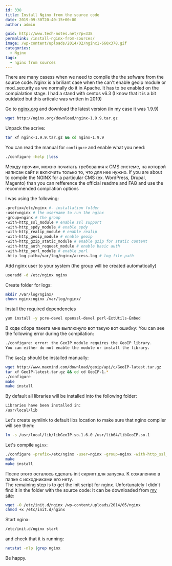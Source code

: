 ```yaml
---
id: 338
title: Install Nginx from the source code
date: 2019-09-30T20:40:15+00:00
author: admin

guid: http://www.tech-notes.net/?p=338
permalink: /install-nginx-from-sources/
image: /wp-content/uploads/2014/02/nginx1-660x378.gif
categories:
  - Nginx
tags:
  - nginx from sources
---
```

There are many casess when we need to compile the the sofware from the source code. Nginx is a briliant case when the can't enable geoip module or mod_security as we normally do it in Apache. It has to be enabled on the compialation stage. I had a stand with centos v6.3 (I know that it is a bit outdated but this articale was written in 2019)

Go to [nginx.org](http://nginx.org/) and download the latest version (in my case it was 1.9.9)

```bash
wget http://nginx.org/download/nginx-1.9.9.tar.gz
```

Unpack the acrive:

```bash
tar xf nginx-1.9.9.tar.gz && cd nginx-1.9.9
```

You can read the manual for `configure` and enable what you need:
```bash
./configure -help |less
```

Между прочим, можно почитать требования к CMS системе, на которой написан сайт и включить только то, что для нее нужно.
If you are about to compile the NGINX for a particular CMS (ex. WordPress, Drupal, Magento) than you can refference the official readme and FAQ and use the recommended compilation options 

I was using the following:
```bash
-prefix=/etc/nginx #- installation folder  
-user=nginx # the username to run the nginx
-group=nginx # the group
-with-http_ssl_module # enable ssl support
-with-http_spdy_module # enable spdy
-with-http_realip_module # enable realip  
-with-http_geoip_module # enable geoip  
-with-http_gzip_static_module # enable gzip for static content
-with-http_auth_request_module # enable basic auth
-with-http_perl_module # enable perl
-http-log-path=/var/log/nginx/access.log # log file path
```

Add nginx user to your system (the group will be created automatically)
```bash
useradd -d /etc/nginx nginx
```

Create folder for logs:
```bash
mkdir /var/log/nginx/  
chown nginx:nginx /var/log/nginx/
```

Install the required dependencies
```bash
yum install -y pcre-devel openssl-devel perl-ExtUtils-Embed
```

В ходе сбора пакета мне выплюнуло вот такую вот ошибку:
You can see the following error during the compilation:
```bash
./configure: error: the GeoIP module requires the GeoIP library.  
You can either do not enable the module or install the library.
```

The `GeoIp` should be installed manually:
```bash
wget http://www.maxmind.com/download/geoip/api/c/GeoIP-latest.tar.gz  
tar xf GeoIP-latest.tar.gz && cd cd GeoIP-1.*  
./configure  
make  
make install
```

By default all libraries will be installed into the following folder:
```bash
Libraries have been installed in:  
/usr/local/lib
```

Let's create symlink to default libs location to make sure that nginx compiler will see them:
```bash
ln -s /usr/local/lib/libGeoIP.so.1.6.0 /usr/lib64/libGeoIP.so.1
```

Let's compile `nginx`:
```bash
./configure -prefix=/etc/nginx -user=nginx -group=nginx -with-http_ssl_module -with-http_spdy_module -with-http_realip_module -with-http_geoip_module -with-http_gzip_static_module -with-http_auth_request_module -with-http_perl_module -http-log-path=/var/log/nginx  
make  
make install
```

После этого осталось сделать init скрипт для запуска. К сожалению в папке с исходниками его нету.  
The remaining step is to get the init script for nginx. Unfortunately I didn't find it in the folder with the source code:
It can be downloaded from [my site](/wp-content/uploads/2014/05/nginx):

```bash
wget -O /etc/init.d/nginx /wp-content/uploads/2014/05/nginx  
chmod +x /etc/init.d/nginx
```

Start nginx:
```bash
/etc/init.d/nginx start
```

and check that it is running:
```bash
netstat -nlp |grep nginx
```

Be happy.
